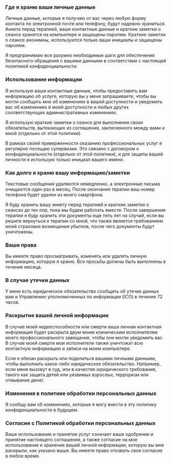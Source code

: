 ### Где я храню ваши личные данные

Личные данные, которые я получаю от вас через любую форму контакта по электронной почте или телефону, будут надежно храниться.
Анкета перед терапией, ваши контактные данные и краткие заметки о сеансе хранятся на компьютере и защищены паролем.
Краткие заметки о сеансе анонимны, используются только ваши инициалы и защищены паролем.

Я предпринимаю все разумно необходимые шаги для обеспечения безопасного обращения с вашими данными в соответствии с настоящей политикой конфиденциальности.

### Использование информации

Я использую ваши контактные данные, чтобы предоставить вам информацию об услуге, которую вы у меня запрашиваете, чтобы вы могли сообщить мне об изменениях в вашей доступности и уведомить вас об изменениях в моей доступности и любых других соответствующих административных изменениях.

Я использую краткие заметки о сеансе для выполнения своих обязательств, вытекающих из соглашения, заключенного между вами и мной (отдельно от этой политики).

В рамках своей приверженности оказанию профессиональных услуг я регулярно посещаю супервизии. Это связано с договором о конфиденциальности (отдельно от этой политики), и для защиты вашей личности я использую только инициал вашего имени.

### Как долго я храню вашу информацию/заметки

Текстовые сообщения удаляются немедленно, а электронные письма очищаются один раз в месяц. После окончания терапии ваш номер телефона будет удален из моего смартфона.

Я буду хранить вашу анкету перед терапией и краткие заметки о сеансах до тех пор, пока мы будем работать вместе. После завершения терапии я буду хранить эти документы еще пять лет на случай, если вы решите вернуться к терапии со мной, что также является требованием моей страховки возмещения убытков, после чего документы будут уничтожены.

### Ваши права

Вы имеете право просматривать, изменять или удалять личную информацию, которую я храню. Все просьбы должны быть выполнены в течение месяца.

### В случае утечки данных

У меня есть юридическое обязательство сообщить об утечке данных вам и Управлению уполномоченных по информации (ICO) в течение 72 часов.

### Раскрытие вашей личной информации

В случае моей недееспособности или смерти ваша личная контактная информация будет раскрыта двум моим клиническим исполнителям моего профессионального завещания, чтобы они могли уведомить вас. В случае моей смерти мои исполнители также уничтожат всю контактную информацию и записи на моем компьютере.

Если я обязан раскрыть или поделиться вашими личными данными, чтобы выполнить какое-либо юридическое обязательство. Например, если меня вызовут в суд, или в качестве юридического требования, такого как защита детей или уязвимых взрослых, терроризм или отмывание денег.

### Изменения в политике обработки персональных данных

Я сообщу вам об изменениях, которые я могу внести в эту политику конфиденциальности в будущем.

### Согласие с Политикой обработки персональных данных

Ваше использование и принятие услуг означает ваше одобрение и принятие настоящего соглашения, а также согласие на мое использование и хранение вашей личной информации, которую вы мне раскрыли, как указано выше. Вы имеете право отозвать свое согласие в любое время.
